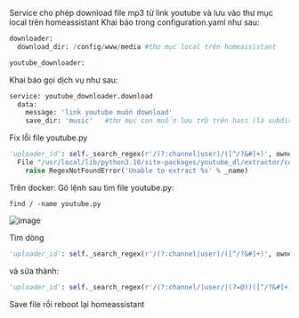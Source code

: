 ﻿Service cho phép download file mp3 từ link youtube và lưu vào thư mục local trên homeassistant
Khai báo trong configuration.yaml như sau:

```python
downloader:
  download_dir: /config/www/media #thư mục local trên homeassistant

youtube_downloader:
```

Khai báo gọi dịch vụ như sau:

```python
service: youtube_downloader.download
  data:
    message: 'link youtube muốn download'
    save_dir: 'music'   #thư mục con muốn lưu trữ trên hass (là subdir của thư mục download_dir khai báo trong file configuration.yaml
```

Fix lỗi file youtube.py
```python
'uploader_id': self._search_regex(r'/(?:channel|user)/([^/?&#]+)', owner_profile_url, 'uploader id') if owner_profile_url else None,
  File "/usr/local/lib/python3.10/site-packages/youtube_dl/extractor/common.py", line 1012, in _search_regex
    raise RegexNotFoundError('Unable to extract %s' % _name)
```

Trên docker:
Gõ lệnh sau tìm file youtube.py:
```linux
find / -name youtube.py
```

![image](https://user-images.githubusercontent.com/5145311/222424246-896ab8f1-3d7d-48af-a932-087902c0eedb.png)

Tìm dòng
```python
'uploader_id': self._search_regex(r'/(?:channel|user)/([^/?&#]+)', owner_profile_url, 'uploader id') if owner_profile_url else None,
```

và sửa thành:
```python
'uploader_id': self._search_regex(r'/(?:channel/|user/|(?=@))([^/?&#]+)', owner_profile_url, 'uploader id', default=None),
```

Save file rồi reboot lại homeassistant
